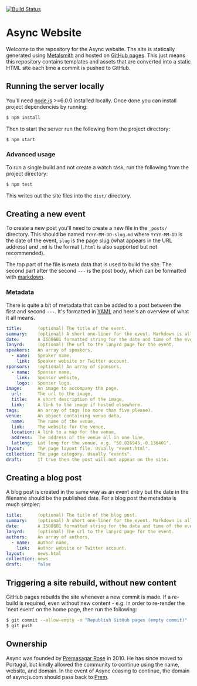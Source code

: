 [![Build Status](https://travis-ci.org/asyncjs/async-website.svg?branch=master)](https://travis-ci.org/asyncjs/async-website)

# Async Website

Welcome to the repository for the Async website. The site is statically generated using [Metalsmith][#metalsmith] and hosted on [GitHub pages][#gh-pages]. This just means this repository contains templates and assets that are converted into a static HTML site each time a commit is pushed to GitHub.

## Running the server locally

You'll need [node.js][#nodejs] >=6.0.0 installed locally. Once done you can install project dependencies by running:

```bash
$ npm install
```

Then to start the server run the following from the project directory:

```bash
$ npm start
```

### Advanced usage

To run a single build and not create a watch task, run the following from the project directory:

```bash
$ npm test
```

This writes out the site files into the `dist/` directory.

## Creating a new event

To create a new post you'll need to create a new file in the `_posts/` directory. This should be named `YYYY-MM-DD-slug.md` where `YYYY-MM-DD` is the date of the event, `slug` is the page slug (what appears in the URL address) and `.md` is the format (`.html` is also supported but not recommended).

The top part of the file is meta data that is used to build the site. The second part after the second `---` is the post body, which can be formatted with [markdown][#md].

### Metadata

There is quite a bit of metadata that can be added to a post between the first and second `---`. It's formatted in [YAML][#yaml] and here's an overview of what it all means.

```yaml
title:      (optional) The title of the event.
summary:    (optional) A short one-liner for the event. Markdown is allowed.
date:       A ISO8601 formatted string for the date and time of the event.
lanyrd:     (optional) The url to the lanyrd page for the event.
speakers:   An array of speakers,
  - name:   Speaker name,
    link:   Speaker website or Twitter account.
sponsors:   (optional) An array of sponsors.
  - name:   Sponsor name,
    link:   Sponsor website,
    logo:   Sponsor logo.
image:      An image to accompany the page,
  url:      The url to the image,
  title:    A short description of the image,
  link:     A link to the image if hosted elsewhere.
tags:       An array of tags (no more than five please).
venue:      An object containing venue data,
  name:     The name of the venue,
  link:     The website for the venue,
  location: A link to a map for the venue,
  address:  The address of the venue all in one line,
  latlong:  Lat long for the venue, e.g. "50.826945,-0.136401".
layout:     The page layout file. Usually "event.html".
collection: The page category. Usually "events".
draft:      If true then the post will not appear on the site.
```

## Creating a blog post

A blog post is created in the same way as an event entry but the date in the filename should be the published date. For a blog post the metadata is much simpler:

```yaml
title:      (optional) The title of the blog post.
summary:    (optional) A short one-liner for the event. Markdown is allowed.
date:       A ISO8601 formatted string for the date and time of the event.
lanyrd:     (optional) The url to the lanyrd page for the event.
authors:    An array of authors,
  - name:   Author name,
    link:   Author website or Twitter account.
layout:     news.html
collection: news
draft:      false
```

## Triggering a site rebuild, without new content

GitHub pages rebuilds the site whenever a new commit is made. If a re-build is required, even without new content - e.g. in order to re-render the 'next event' on the home page, then run the following:

```bash
$ git commit --allow-empty -m "Republish GitHub pages (empty commit)"
$ git push
```

## Ownership

Async was founded by [Premasagar Rose][#prem] in 2010. He has since moved to Portugal, but kindly allowed the community to continue using the name, website, and domain. In the event of Async ceasing to continue, the domain of asyncjs.com should pass back to [Prem][#prem].


[#metalsmith]: http://metalsmith.io/
[#gh-pages]: https://pages.github.com/
[#nodejs]: https://nodejs.org/
[#md]: https://daringfireball.net/projects/markdown/
[#yaml]: http://yaml.org/
[#prem]: http://premasagar.com/
